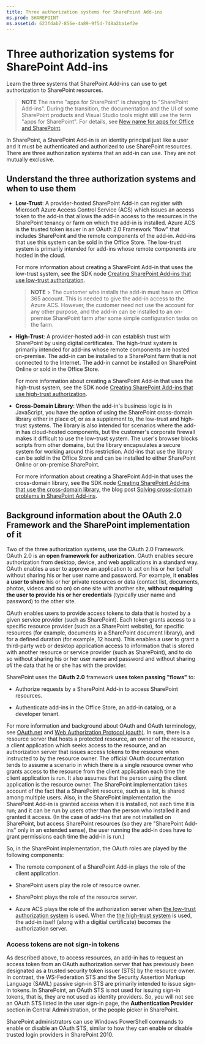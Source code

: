 ```yaml
---
title: Three authorization systems for SharePoint Add-ins
ms.prod: SHAREPOINT
ms.assetid: 623fdab7-856e-4a89-9f5d-748a2ba1ef2e
---
```



# Three authorization systems for SharePoint Add-ins
Learn the three systems that SharePoint Add-ins can use to get authorization to SharePoint resources.
> **NOTE**
> The name "apps for SharePoint" is changing to "SharePoint Add-ins". During the transition, the documentation and the UI of some SharePoint products and Visual Studio tools might still use the term "apps for SharePoint". For details, see  [New name for apps for Office and SharePoint](new-name-for-apps-for-sharepoint.md#bk_newname). 
  
    
    

In SharePoint, a SharePoint Add-in is an identity principal just like a user and it must be authenticated and authorized to use SharePoint resources. There are three authorization systems that an add-in can use. They are not mutually exclusive.
## Understand the three authorization systems and when to use them
<a name="UnderstandThreeSystems"> </a>


  
    
    

- **Low-Trust**: A provider-hosted SharePoint Add-in can register with Microsoft Azure Access Control Service (ACS) which issues an access token to the add-in that allows the add-in access to the resources in the SharePoint tenancy or farm on which the add-in is installed. Azure ACS is the trusted token issuer in an OAuth 2.0 Framework "flow" that includes SharePoint and the remote components of the add-in. Add-ins that use this system can be sold in the Office Store. The low-trust system is primarily intended for add-ins whose remote components are hosted in the cloud.
    
    For more information about creating a SharePoint Add-in that uses the low-trust system, see the SDK node  [Creating SharePoint Add-ins that use low-trust authorization](creating-sharepoint-add-ins-that-use-low-trust-authorization.md).
    
    > **NOTE**
      > The customer who installs the add-in must have an Office 365 account. This is needed to give the add-in access to the Azure ACS. However, the customer need not use the account for any other purpose, and the add-in can be installed to an on-premise SharePoint farm after some simple configuration tasks on the farm. 
- **High-Trust**: A provider-hosted add-in can establish trust with SharePoint by using digital certificates. The high-trust system is primarily intended for add-ins whose remote components are hosted on-premise. The add-in can be installed to a SharePoint farm that is not connected to the Internet. The add-in cannot be installed on SharePoint Online or sold in the Office Store.
    
    For more information about creating a SharePoint Add-in that uses the high-trust system, see the SDK node  [Creating SharePoint Add-ins that use high-trust authorization](creating-sharepoint-add-ins-that-use-high-trust-authorization.md).
    
  
- **Cross-Domain Library**: When the add-in's business logic is in JavaScript, you have the option of using the SharePoint cross-domain library either in place of, or as a supplement to, the low-trust and high-trust systems. The library is also intended for scenarios where the add-in has cloud-hosted components, but the customer's corporate firewall makes it difficult to use the low-trust system. The user's browser blocks scripts from other domains, but the library encapsulates a secure system for working around this restriction. Add-ins that use the library can be sold in the Office Store and can be installed to either SharePoint Online or on-premise SharePoint.
    
    For more information about creating a SharePoint Add-in that uses the cross-domain library, see the SDK node  [Creating SharePoint Add-ins that use the cross-domain library](creating-sharepoint-add-ins-that-use-the-cross-domain-library.md), the blog post  [Solving cross-domain problems in SharePoint Add-ins](http://blogs.msdn.com/b/officeapps/archive/2012/11/29/solving-cross-domain-problems-in-apps-for-sharepoint.aspx).
    
  

## Background information about the OAuth 2.0 Framework and the SharePoint implementation of it
<a name="UnderstandThreeSystems"> </a>

Two of the three authorization systems, use the OAuth 2.0 Framework. OAuth 2.0 is an **open framework for authorization**. OAuth enables secure authorization from desktop, device, and web applications in a standard way. OAuth enables a user to approve an application to act on his or her behalf without sharing his or her user name and password. For example, it **enables a user to share** his or her private resources or data (contact list, documents, photos, videos and so on) on one site with another site, **without requiring the user to provide his or her credentials** (typically user name and password) to the other site.
  
    
    
OAuth enables users to provide access tokens to data that is hosted by a given service provider (such as SharePoint). Each token grants access to a specific resource provider (such as a SharePoint website), for specific resources (for example, documents in a SharePoint document library), and for a defined duration (for example, 12 hours). This enables a user to grant a third-party web or desktop application access to information that is stored with another resource or service provider (such as SharePoint), and to do so without sharing his or her user name and password and without sharing  *all*  the data that he or she has with the provider.
  
    
    
SharePoint uses the **OAuth 2.0** framework **uses token passing "flows"** to:
  
    
    

- Authorize requests by a SharePoint Add-in to access SharePoint resources.
    
  
- Authenticate add-ins in the Office Store, an add-in catalog, or a developer tenant.
    
  
For more information and background about OAuth and OAuth terminology, see  [OAuth.net](http://oauth.net/) and [Web Authorization Protocol (oauth)](http://datatracker.ietf.org/doc/active/). In sum, there is a resource server that hosts a protected resource, an owner of the resource, a client application which seeks access to the resource, and an authorization server that issues access tokens to the resource when instructed to by the resource owner. The official OAuth documentation tends to assume a scenario in which there is a single resource owner who grants access to the resource from the client application each time the client application is run. It also assumes that the person using the client application is the resource owner. The SharePoint implementation takes account of the fact that a SharePoint resource, such as a list, is shared among multiple users. Also, in the SharePoint implementation the SharePoint Add-in is granted access when it is installed, not each time it is run; and it can be run by users other than the person who installed it and granted it access. (In the case of add-ins that are not installed on SharePoint, but access SharePoint resources (so they are "SharePoint Add-ins" only in an extended sense), the user running the add-in does have to grant permissions each time the add-in is run.)
  
    
    
So, in the SharePoint implementation, the OAuth roles are played by the following components:
  
    
    

- The remote component of a SharePoint Add-in plays the role of the client application.
    
  
- SharePoint users play the role of resource owner.
    
  
- SharePoint plays the role of the resource server.
    
  
- Azure ACS plays the role of the authorization server when  [the low-trust authorization system](creating-sharepoint-add-ins-that-use-low-trust-authorization.md) is used. When the [the high-trust system](creating-sharepoint-add-ins-that-use-high-trust-authorization.md) is used, the add-in itself (along with a digitial certificate) becomes the authorization server.
    
  

### Access tokens are not sign-in tokens
<a name="FileName_uniquekeyword3"> </a>

As described above, to access resources, an add-in has to request an access token from an OAuth authorization server that has previously been designated as a trusted security token issuer (STS) by the resource owner. In contrast, the WS-Federation STS and the Security Assertion Markup Language (SAML) passive sign-in STS are primarily intended to issue sign-in tokens. In SharePoint, an OAuth STS is not used for issuing sign-in tokens, that is, they are not used as identity providers. So, you will not see an OAuth STS listed in the user sign-in page, the **Authentication Provider** section in Central Administration, or the people picker in SharePoint.
  
    
    
SharePoint administrators can use Windows PowerShell commands to enable or disable an OAuth STS, similar to how they can enable or disable trusted login providers in SharePoint 2010. 
  
    
    

